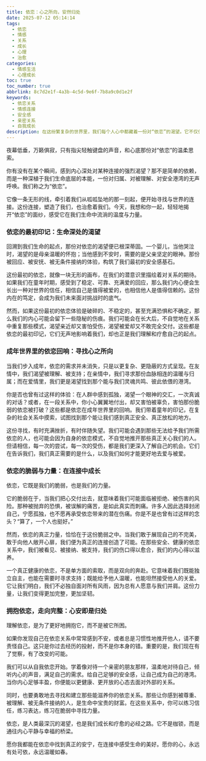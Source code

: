 ```yaml
---
title: 依恋：心之所向，安然归处
date: 2025-07-12 05:14:14
tags:
  - 依恋
  - 情感
  - 关系
  - 成长
  - 心理
  - 治愈
categories:
  - 情感生活
  - 心理成长
toc: true
toc_number: true
abbrlink: 8c7d2e1f-4a3b-4c5d-9e6f-7b8a9c0d1e2f
keywords:
  - 依恋关系
  - 情感连接
  - 安全感
  - 亲密关系
  - 自我成长
description: 在这纷繁复杂的世界里，我们每个人心中都藏着一份对“依恋”的渴望。它不仅仅是简单的依赖，更是生命深处对连接、对归属、对被理解的温柔呼唤。这篇文章将带你走进依恋的内心世界，感受它如何塑造我们，又如何能成为我们生命中最温暖的力量。
---
```


夜幕低垂，万籁俱寂，只有指尖轻触键盘的声音，和心底那份对“依恋”的温柔思索。

你有没有在某个瞬间，感到内心深处对某种连接的强烈渴望？那不是简单的依赖，而是一种深植于我们生命底层的本能，一份对归属、对被理解、对安全港湾的无声呼唤。我们称之为“依恋”。

它像一条无形的线，牵引着我们从呱呱坠地的那一刻起，便开始寻找与世界的连接。这份连接，塑造了我们，也治愈着我们。今天，我想和你一起，轻轻地揭开“依恋”的面纱，感受它在我们生命中流淌的温度与力量。

### 依恋的最初印记：生命深处的渴望

回溯到我们生命的起点，那份对依恋的渴望便已根深蒂固。一个婴儿，当他哭泣时，渴望的是母亲温暖的怀抱；当他感到不安时，需要的是父亲坚定的眼神。那份被回应、被安抚、被无条件接纳的体验，构筑了我们最初的安全感基石。

这份最初的依恋，就像一块无形的画布，在我们的潜意识里描绘着对关系的期待。如果我们在童年时期，感受到了稳定、可靠、充满爱的回应，那么我们内心便会生长出一种对世界的信任，相信自己是值得被爱的，也相信他人是值得信赖的。这份内在的笃定，会成为我们未来面对挑战时的底气。

然而，如果这份最初的依恋体验是破碎的、不稳定的，甚至充满恐惧和不确定，那么我们的内心可能会留下一些隐秘的伤痕。我们可能会在长大后，不自觉地在关系中重复那些模式，渴望亲近却又害怕受伤，渴望被爱却又不敢完全交付。这些都是依恋的最初印记，它们无声地影响着我们，却也正是我们理解和疗愈自己的起点。

### 成年世界里的依恋回响：寻找心之所向

当我们步入成年，依恋的需求并未消失，只是以更复杂、更隐蔽的方式呈现。在友情中，我们渴望被理解、被支持；在亲情中，我们寻求那份血脉相连的温暖与归属；而在爱情里，我们更是渴望找到那个能与我们灵魂共鸣、彼此依偎的港湾。

你是否也曾有过这样的体验：在人群中感到孤独，渴望一个眼神的交汇，一次真诚的对话？或者，在一段关系中，你小心翼翼地付出，却又害怕被辜负，害怕那份脆弱的依恋被打破？这些都是依恋在成年世界里的回响。我们带着童年的印记，在复杂的社会关系中摸索，试图找到那个能让我们感到真正安全、真正放松的地方。

这份寻找，有时充满挫折，有时伴随失望。我们可能会遇到那些无法给予我们所需依恋的人，也可能会因为自身的依恋模式，不自觉地推开那些真正关心我们的人。但请相信，每一次的尝试，每一次的受伤，都是我们更深入了解自己的机会。它们在告诉我们，我们真正需要的是什么，以及我们如何才能更好地去爱与被爱。

### 依恋的脆弱与力量：在连接中成长

依恋，它既是我们的脆弱，也是我们的力量。

它的脆弱在于，当我们把心交付出去，就意味着我们可能面临被拒绝、被伤害的风险。那种被抛弃的恐惧，被误解的痛苦，是如此真实而刺痛。许多人因此选择封闭自己，宁愿孤独，也不愿再承受依恋带来的潜在伤痛。你是不是也曾有过这样的念头？“算了，一个人也挺好。”

然而，依恋的真正力量，恰恰在于这份脆弱之中。当我们敢于展现自己的不完美，敢于向他人敞开心扉，我们便为真正的连接创造了可能。在那些安全、健康的依恋关系中，我们被看见、被接纳、被支持，我们的伤口得以愈合，我们的内心得以滋养。

一个真正健康的依恋，不是单方面的索取，而是双向的奔赴。它意味着我们既能独立自主，也能在需要时寻求支持；既能给予他人温暖，也能坦然接受他人的关爱。它让我们明白，我们不必独自面对所有风雨，因为总有人愿意与我们并肩。这份力量，让我们变得更加完整，更加坚韧。

### 拥抱依恋，走向完整：心安即是归处

理解依恋，是为了更好地拥抱它，而不是被它所困。

如果你发现自己在依恋关系中常常感到不安，或者总是习惯性地推开他人，请不要责怪自己。这只是你过去经历的投射，而不是你本身的错。重要的是，我们现在有了觉察，有了改变的可能。

我们可以从自我依恋开始。学着像对待一个亲密的朋友那样，温柔地对待自己，倾听内心的声音，满足自己的需求。给自己足够的安全感，让自己成为自己的港湾。当你内心足够丰盈，你便能以更健康、更开放的心态去面对外部的关系。

同时，也要勇敢地去寻找和建立那些能滋养你的依恋关系。那些让你感到被尊重、被理解、被无条件接纳的人，是生命中宝贵的财富。在这些关系中，你可以练习信任，练习表达，练习在脆弱中寻找力量。

依恋，是人类最深沉的渴望，也是我们成长和疗愈的必经之路。它不是枷锁，而是通往内心平静与幸福的桥梁。

愿你我都能在依恋中找到真正的安宁，在连接中感受生命的美好。愿你的心，永远有处可依，永远温暖如春。
